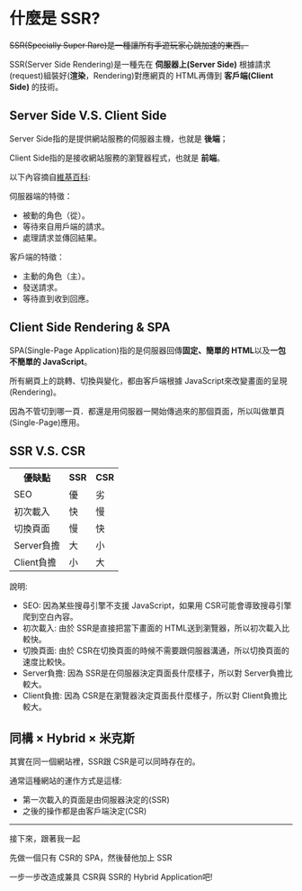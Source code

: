 # 什麼是 SSR?

~~SSR(Specially Super Rare)是一種讓所有手遊玩家心跳加速的東西。~~

SSR(Server Side Rendering)是一種先在 **伺服器上(Server Side)** 根據請求(request)組裝好(**渲染**，Rendering)對應網頁的 HTML再傳到 **客戶端(Client Side)** 的技術。

## Server Side V.S. Client Side

Server Side指的是提供網站服務的伺服器主機，也就是 **後端**；

Client Side指的是接收網站服務的瀏覽器程式，也就是 **前端**。

以下內容摘自[維基百科](https://zh.wikipedia.org/wiki/%E4%B8%BB%E5%BE%9E%E5%BC%8F%E6%9E%B6%E6%A7%8B):

伺服器端的特徵：
* 被動的角色（從）。
* 等待來自用戶端的請求。
* 處理請求並傳回結果。

客戶端的特徵：
* 主動的角色（主）。
* 發送請求。
* 等待直到收到回應。

## Client Side Rendering & SPA

SPA(Single-Page Application)指的是伺服器回傳**固定、簡單的 HTML**以及**一包不簡單的 JavaScript**。

所有網頁上的跳轉、切換與變化，都由客戶端根據 JavaScript來改變畫面的呈現(Rendering)。

因為不管切到哪一頁．都還是用伺服器一開始傳過來的那個頁面，所以叫做單頁(Single-Page)應用。

## SSR V.S. CSR

<table style="width:100%">
  <tr>
    <th>優缺點</th>
    <th>SSR</th>
    <th>CSR</th>
  </tr>
  <tr>
    <td>SEO</td>
    <td>優</td>
    <td>劣</td>
  </tr>
  <tr>
    <td>初次載入</td>
    <td>快</td>
    <td>慢</td>
  </tr>
  <tr>
    <td>切換頁面</td>
    <td>慢</td>
    <td>快</td>
  </tr>
  <tr>
    <td>Server負擔</td>
    <td>大</td>
    <td>小</td>
  </tr>
  <tr>
    <td>Client負擔</td>
    <td>小</td>
    <td>大</td>
  </tr>
</table>

說明:
* SEO: 因為某些搜尋引擎不支援 JavaScript，如果用 CSR可能會導致搜尋引擎爬到空白內容。
* 初次載入: 由於 SSR是直接把當下畫面的 HTML送到瀏覽器，所以初次載入比較快。
* 切換頁面: 由於 CSR在切換頁面的時候不需要跟伺服器溝通，所以切換頁面的速度比較快。
* Server負擔: 因為 SSR是在伺服器決定頁面長什麼樣子，所以對 Server負擔比較大。
* Client負擔: 因為 CSR是在瀏覽器決定頁面長什麼樣子，所以對 Client負擔比較大。

## 同構 × Hybrid × 米克斯

其實在同一個網站裡，SSR跟 CSR是可以同時存在的。

通常這種網站的運作方式是這樣:
* 第一次載入的頁面是由伺服器決定的(SSR)
* 之後的操作都是由客戶端決定(CSR)

---

接下來，跟著我一起

先做一個只有 CSR的 SPA，然後替他加上 SSR

一步一步改造成兼具 CSR與 SSR的 Hybrid Application吧!